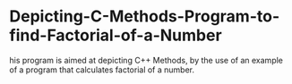 # Depicting-C-Methods-Program-to-find-Factorial-of-a-Number
his program is aimed at depicting C++ Methods, by the use of an example of a program that calculates factorial of a number.
